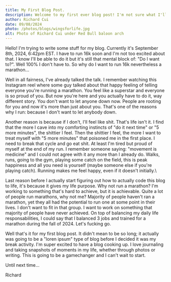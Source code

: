 ```yaml
---
title: My First Blog Post.
description: Welcome to my first ever blog post! I'm not sure what I'll be talking about but here's a little blurb of whatever I'm thinking about right now! Enjoy!
author: Richard Cui
date: 09/08/2024
photo: /photos/blogs/wingsforlife.jpg
alt: Photo of Richard Cui under Red Bull baloon arch
---
```


Hello! I'm trying to write some stuff for my blog. Currently it's September 8th, 2024, 6:42pm EST. I have to run 16k soon and I'm not too excited about that. I know I'll be able to do it but it's still that mental block of: "Do I want to?". Well 100% I don't have to. So why do I want to run 16k nevertheless a marathon...

Well in all fairness, I've already talked the talk. I remember watching this Instagram reel where some guy talked about that happy feeling of telling everyone you're running a marathon. You feel like a superstar and everyone is so proud of you. But now you're here and you actually have to do it, way different story. You don't want to let anyone down now. People are rooting for you and now it's more than just about you. That's one of the reasons why I run: because I don't want to let anybody down.

Another reason is because if I don't, I'll feel like shit. That's life isn't it. I find that the more I cave into my comforting instincts of "do it next time" or "5 more minutes", the shittier I feel. Then the shittier I feel, the more I want to treat myself with "5 more minutes" that poisoned me in the first place. I need to break that cycle and go eat shit. At least I'm tired but proud of myself at the end of my run. I remember someone saying: "movement is medicine" and I could not agree with it any more than I already do. Walks, runs, going to the gym, playing some catch on the field, this is peak happiness and all you need is yourself (maybe someone else if you're playing catch). Running makes me feel happy, even if it doesn't initially.\

Last reason before I actually start figuring out how to actually code this blog to life, it's because it gives my life purpose. Why not run a marathon? I'm working to something that's hard to achieve, but it is achievable. Quite a lot of people run marathons, why not me? Majority of people haven't ran a marathon, yet they all had the potential to run one at some point in their lives. I don't want to fit in that group. I want to work on something that majority of people have never achieved. On top of balancing my daily life responsabilities, I could say that I balanced 3 jobs and trained for a marathon during the fall of 2024. Let's fucking go.

Well that's it for my first blog post. It didn't mean to be so long; it actually was going to be a "loren ipsum" type of blog before I decided it was my break activity. I'm super excited to have a blog cooking up. I love journaling and taking snapshots of moments in my life, whether through photos or writing. This is going to be a gamechanger and I can't wait to start. 

Until next time...

Richard